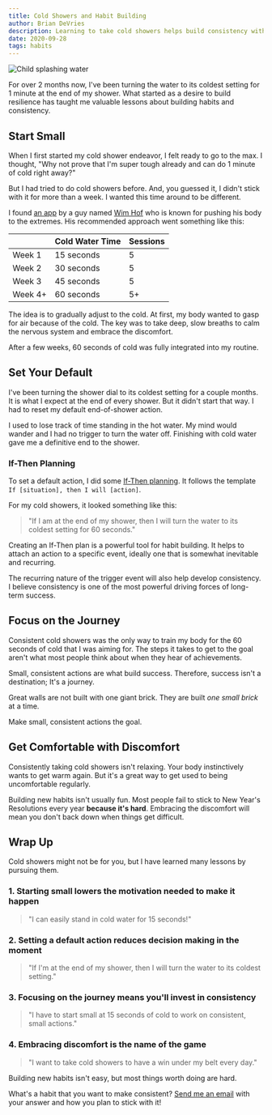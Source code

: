 ```yaml
---
title: Cold Showers and Habit Building
author: Brian DeVries
description: Learning to take cold showers helps build consistency with other habits as well.
date: 2020-09-28
tags: habits
---
```


![Child splashing water](/images/kiddo-splashing.jpg)

For over 2 months now, I've been turning the water to its coldest setting for 1 minute at the end of my shower. What started as a desire to build resilience has taught me valuable lessons about building habits and consistency.

## Start Small

When I first started my cold shower endeavor, I felt ready to go to the max. I thought, "Why not prove that I'm super tough already and can do 1 minute of cold right away?"

But I had tried to do cold showers before. And, you guessed it, I didn't stick with it for more than a week. I wanted this time around to be different.

I found [an app](https://www.wimhofmethod.com/wim-hof-method-mobile-app) by a guy named [Wim Hof](https://www.wimhofmethod.com/iceman-wim-hof) who is known for pushing his body to the extremes. His recommended approach went something like this:

|         | Cold Water Time | Sessions |
| :------ | :-------------- | :------- |
| Week 1  | 15 seconds      | 5        |
| Week 2  | 30 seconds      | 5        |
| Week 3  | 45 seconds      | 5        |
| Week 4+ | 60 seconds      | 5+       |

The idea is to gradually adjust to the cold. At first, my body wanted to gasp for air because of the cold. The key was to take deep, slow breaths to calm the nervous system and embrace the discomfort.

After a few weeks, 60 seconds of cold was fully integrated into my routine.

## Set Your Default

I've been turning the shower dial to its coldest setting for a couple months. It is what I expect at the end of every shower. But it didn't start that way. I had to reset my default end-of-shower action.

I used to lose track of time standing in the hot water. My mind would wander and I had no trigger to turn the water off. Finishing with cold water gave me a definitive end to the shower.

### If-Then Planning

To set a default action, I did some [If-Then planning](https://patrikedblad.com/habits/if-then-planning/). It follows the template `If [situation], then I will [action]`.

For my cold showers, it looked something like this:

> "If I am at the end of my shower, then I will turn the water to its coldest setting for 60 seconds."

Creating an If-Then plan is a powerful tool for habit building. It helps to attach an action to a specific event, ideally one that is somewhat inevitable and recurring.

The recurring nature of the trigger event will also help develop consistency. I believe consistency is one of the most powerful driving forces of long-term success.

## Focus on the Journey

Consistent cold showers was the only way to train my body for the 60 seconds of cold that I was aiming for. The steps it takes to get to the goal aren't what most people think about when they hear of achievements.

Small, consistent actions are what build success. Therefore, success isn't a destination; It's a journey.

Great walls are not built with one giant brick. They are built _one small brick_ at a time.

Make small, consistent actions the goal.

## Get Comfortable with Discomfort

Consistently taking cold showers isn't relaxing. Your body instinctively wants to get warm again. But it's a great way to get used to being uncomfortable regularly.

Building new habits isn't usually fun. Most people fail to stick to New Year's Resolutions every year **because it's hard**. Embracing the discomfort will mean you don't back down when things get difficult.

## Wrap Up

Cold showers might not be for you, but I have learned many lessons by pursuing them.

### 1. Starting small lowers the motivation needed to make it happen

> "I can easily stand in cold water for 15 seconds!"

### 2. Setting a default action reduces decision making in the moment

> "If I'm at the end of my shower, then I will turn the water to its coldest setting."

### 3. Focusing on the journey means you'll invest in consistency

> "I have to start small at 15 seconds of cold to work on consistent, small actions."

### 4. Embracing discomfort is the name of the game

> "I want to take cold showers to have a win under my belt every day."

Building new habits isn't easy, but most things worth doing are hard.

What's a habit that you want to make consistent? [Send me an email](mailto:brian@brianjdevries.com) with your answer and how you plan to stick with it!
